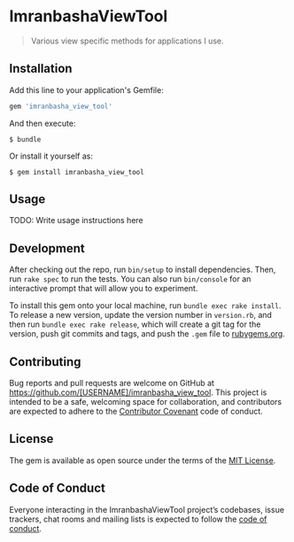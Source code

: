 # ImranbashaViewTool

> Various view specific methods for applications I use.

## Installation

Add this line to your application's Gemfile:

```ruby
gem 'imranbasha_view_tool'
```

And then execute:

    $ bundle

Or install it yourself as:

    $ gem install imranbasha_view_tool

## Usage

TODO: Write usage instructions here

## Development

After checking out the repo, run `bin/setup` to install dependencies. Then, run `rake spec` to run the tests. You can also run `bin/console` for an interactive prompt that will allow you to experiment.

To install this gem onto your local machine, run `bundle exec rake install`. To release a new version, update the version number in `version.rb`, and then run `bundle exec rake release`, which will create a git tag for the version, push git commits and tags, and push the `.gem` file to [rubygems.org](https://rubygems.org).

## Contributing

Bug reports and pull requests are welcome on GitHub at https://github.com/[USERNAME]/imranbasha_view_tool. This project is intended to be a safe, welcoming space for collaboration, and contributors are expected to adhere to the [Contributor Covenant](http://contributor-covenant.org) code of conduct.

## License

The gem is available as open source under the terms of the [MIT License](https://opensource.org/licenses/MIT).

## Code of Conduct

Everyone interacting in the ImranbashaViewTool project’s codebases, issue trackers, chat rooms and mailing lists is expected to follow the [code of conduct](https://github.com/[USERNAME]/imranbasha_view_tool/blob/master/CODE_OF_CONDUCT.md).

